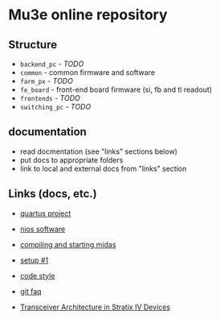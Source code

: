 # Mu3e online repository

## Structure

- `backend_pc` - _TODO_
- `common` - common firmware and software
- `farm_px` - _TODO_
- `fe_board` - front-end board firmware (si, fb and tl readout)
- `frontends` - _TODO_
- `switching_pc` - _TODO_

## documentation

- read docmentation (see "links" sections below)
- put docs to appropriate folders
- link to local and external docs from "links" section

## Links (docs, etc.)

- [quartus project](docs/quartus.md)
- [nios software](docs/nios.md)
- [compiling and starting midas](docs/midas.md)
- [setup #1](docs/setup1.md)
- [code style](docs/style.md)
- [git faq](docs/git.md)

- [Transceiver Architecture in Stratix IV Devices](https://www.intel.com/content/dam/www/programmable/us/en/pdfs/literature/hb/stratix-iv/stx4_siv52001.pdf)
